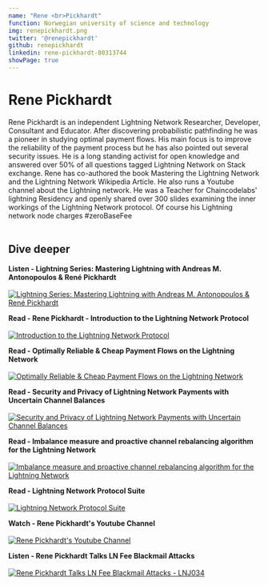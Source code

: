 ```yaml
---
name: "Rene <br>Pickhardt"
function: Norwegian university of science and technology
img: renepickhardt.png
twitter: '@renepickhardt'
github: renepickhardt
linkedin: rene-pickhardt-80313744
showPage: true
---
```


# Rene Pickhardt
 
Rene Pickhardt is an independent Lightning Network Researcher, Developer, Consultant and Educator. After discovering probabilistic pathfinding he was a pioneer in studying optimal payment flows. His main focus is to improve the reliability of the payment process but he has also pointed out several security issues. He is a long standing activist for open knowledge and answered over 50% of all questions tagged Lightning Network on Stack exchange. Rene has co-authored the book Mastering the Lightning Network and the Lightning Network Wikipedia Article. He also runs a Youtube channel about the Lightning network. He was a Teacher for Chaincodelabs' lightning Residency and openly shared over 300 slides examining the inner workings of the Lightning Network protocol. Of course his Lightning network node charges #zeroBaseFee 
<br><br>

## Dive deeper

<div class="grid grid-cols-1 md:grid-cols-2 gap-5">
<div class="p-3 my-2">

**Listen - Lightning Series: Mastering Lightning with Andreas M. Antonopoulos & René Pickhardt** <br><br>
[ ![Lightning Series: Mastering Lightning with Andreas M. Antonopoulos & René Pickhardt](/content/rene_whatbitcoindid.png)](https://www.whatbitcoindid.com/podcast/mastering-lightning/)
</div>

<div class="p-3 my-2">

**Read - Rene Pickhardt - Introduction to the Lightning Network Protocol** <br><br>
[ ![Introduction to the Lightning Network Protocol](/content/rene_lnprotocol.png)](https://upload.wikimedia.org/wikipedia/commons/b/b7/Introduction_to_the_Lightning_Network_Protocol_and_the_Basics_of_Lightning_Technology_%28BOLT_aka_Lightning-rfc%29.pdf)
</div>

<div class="p-3 my-2">

**Read - Optimally Reliable & Cheap Payment Flows on the Lightning Network** <br><br>
[ ![Optimally Reliable & Cheap Payment Flows on the Lightning Network](/content/rene_reliable1.png)](https://arxiv.org/abs/2107.05322/)
</div>

<div class="p-3 my-2">

**Read - Security and Privacy of Lightning Network Payments with Uncertain Channel Balances** <br><br>
[ ![Security and Privacy of Lightning Network Payments with Uncertain Channel Balances](/content/rene_uncertain.png)](https://arxiv.org/abs/2103.08576/)
</div>

<div class="p-3 my-2">

**Read - Imbalance measure and proactive channel rebalancing algorithm for the Lightning Network** <br><br>
[ ![Imbalance measure and proactive channel rebalancing algorithm for the Lightning Network](/content/rene_proactive.png)](https://arxiv.org/abs/1912.09555/)
</div>

<div class="p-3 my-2">

**Read - Lightning Network Protocol Suite** <br><br>
[ ![Lightning Network Protocol Suite](/content/rene_suite.png)](https://upload.wikimedia.org/wikipedia/commons/f/f9/Lightning_Network_Protocol_Suite.png)
</div>

<div class="p-3 my-2">

**Watch - Rene Pickhardt's Youtube Channel** <br><br>
[ ![Rene Pickhardt's Youtube Channel](/content/rene_youtube.png)](https://www.youtube.com/renepickhardt/)
</div>

<div class="p-3 my-2">

**Listen - Rene Pickhardt Talks LN Fee Blackmail Attacks** <br><br>
[ ![Rene Pickhardt Talks LN Fee Blackmail Attacks - LNJ034](/content/rene_junkies.png)](https://lightningjunkies.net/lnj034-rene-pickhardt-talks-ln-blackmail-attacks/)
</div>

</div>

<br>


